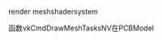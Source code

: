 
render
meshshadersystem

函数vkCmdDrawMeshTasksNV在PCBModel
<!--stackedit_data:
eyJoaXN0b3J5IjpbLTQ3MzQ5MjUyMCwxNzMyMTAxNTA3LDE2ND
c3NzE4MDUsLTc1OTg5MzA2XX0=
-->